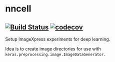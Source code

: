 # nncell

[![Build Status](https://travis-ci.org/Swarchal/NN_cell.svg?branch=master)](https://travis-ci.org/Swarchal/NN_cell) [![codecov](https://codecov.io/gh/Swarchal/NN_cell/branch/master/graph/badge.svg)](https://codecov.io/gh/Swarchal/NN_cell)
------------------


Setup ImageXpress experiments for deep learning.

Idea is to create image directories for use with `keras.preprocessing.image.ImageDataGenerator`.
